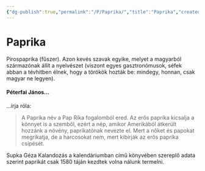 ```yaml
---
{"dg-publish":true,"permalink":"/P/Paprika/","title":"Paprika","created":"2024-02-07T04:46","updated":"2024-10-25T23:43"}
---
```



# Paprika

Pirospaprika (fűszer). Azon kevés szavak egyike, melyet a magyarból származónak állít a nyelvészet (viszont egyes gasztronómusok, séfek abban a tévhitben élnek, hogy a törökök hozták be: mindegy, honnan, csak magyar ne legyen).  

#### Péterfai János...  

...írja róla:  
> A Paprika név a Pap Ríka fogalomból ered. Az erős paprika kicsalja a könnyet is a szemből, ezért a nép, amikor Amerikából átkerült hozzánk a növény, papríkatónak nevezte el. Mert a nőket és papokat megríkatja, de a harcosokat nem, mert kibírják az erős paprika csípését.  

Supka Géza Kalandozás a kalendáriumban című könyvében szereplő adata szerint paprikát csak 1580 táján kezdtek volna nálunk termelni.   

  

  